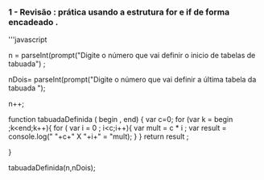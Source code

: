 ### 1 - Revisão : prática usando a estrutura  for e if de forma encadeado .

'''javascript 


n = parseInt(prompt("Digite o número que vai definir o inicio de tabelas de tabuada") ;

nDois= parseInt(prompt("Digite o número que vai definir a última tabela da tabuada ");

n++;



function tabuadaDefinida ( begin , end) {
  var c=0;
  for (var k = begin ;k<end;k++){
    for ( var i = 0 ; i<c;i++){
      var mult = c * i ; 
       var result = console.log(" "+c+" X "+i+" = "mult);
     }
   }
 return result ;

}
       

tabuadaDefinida(n,nDois); 

```

  